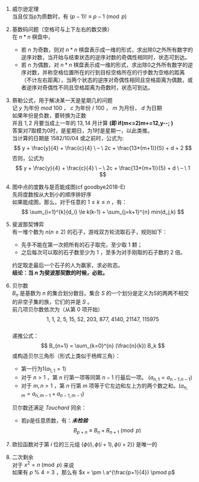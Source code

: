 1. 威尔逊定理  
当且仅当p为质数时，有 $(p-1)! \equiv p-1 \pmod p$

2. 基数码问题（空格可与上下左右的数交换）  
在 $n*n$ 棋盘中，  
   - 若 $n$ 为奇数，则对 $n*n$ 棋盘表示成一维的形式，求出除0之外所有数字的逆序对数，当开始与结束状态的逆序对数的奇偶性相同时，状态可到达。
   - 若 $n$ 为偶数，对 $n*n$ 棋盘表示成一维的形式，求出除0之外所有数字的逆序对数，并称空格位置所在的行到目标空格所在的行步数为空格的距离（不计左右距离），当两个状态的逆序对奇偶性相同且空格距离为偶数，或者逆序对奇偶性不同且空格距离为奇数时，状态可到达。

3. 蔡勒公式，用于解决某一天是星期几的问题  
记 $y$ 为年份 $mod \ 100$ ， $c$ 为年份 $/ \ 100$ ， $m$ 为月份， $d$ 为日期  
如果年份是负数，要转换为正数  
并且 $1,2$ 月要当成上一年的 $13,14$ 月计算 **(即 if(m<=2)m+=12,y--; )**  
答案对7取模为0时，是星期日，为1时是星期一，以此类推。  
当计算的日期是 $1582/10/04$ 或之前时，公式为:  
   $$
   y + \frac{y}{4} + \frac{c}{4} \ – \ 2c + \frac{13*(m+1)}{5} + d + 2
   $$
   否则，公式为
   $$
   y + \frac{y}{4} + \frac{c}{4} \ – \ 2c + \frac{13*(m+1)}{5} + d \ – \ 1
   $$

4. 图中点的度数与是否能成图(cf goodbye2018-E)  
先将度数按从大到小的顺序排好序  
如果能成图，那么，对于任意的 $1 \le k \le n$ ，有：
$$ 
\sum_{i=1}^{k}{d_i} \le k(k-1) + \sum_{j=k+1}^{n} min(d_j,k)
$$

5. 斐波那契博弈  
有一堆个数为 $n(n \ge 2)$ 的石子，游戏双方轮流取石子，规则如下：  
   - 先手不能在第一次把所有的石子取完，至少取 $1$ 颗；  
   - 之后每次可以取的石子数至少为 $1$ ，至多为对手刚取的石子数的 $2$ 倍。  

   约定取走最后一个石子的人为赢家，求必败态。  
   **结论：当 $n$ 为斐波那契数的时候，必败。**

6. 贝尔数  
    $B_n$ 是基数为 $n$ 的集合划分数目。集合 $S$ 的一个划分是定义为S的两两不相交的非空子集的族，它们的并是 $S$ 。  
    前几项贝尔数依次为（从第 $0$ 项开始）
    $$ 
    1,\ 1,\ 2,\ 5,\ 15,\ 52,\ 203,\ 877,\ 4140,\ 21147,\ 115975 
    $$  
    递推公式： 
    $$
    B_{n+1} = \sum_{k=0}^{n} (\frac{n}{k})  B_k
    $$
    或构造贝尔三角形（形式上类似于杨辉三角）：  
    - 第一行为1($a_{1,1}=1$)
    - 对于 $n > 1$ ，第 $n$ 行第一项等同第 $n - 1$ 行最后一项。
    ($a_{n,1}=a_{n-1.n-1}$)   
    - 对于 $m,n>1$ ，第 $n$ 行第 $m$ 项等于它左边和左上方的两个数之和。($a_{n,m}=a_{n,m-1}+a_{n-1,m-1}$)  
  
    贝尔数还满足 $Touchard$ 同余：
    - 若p是任意质数，有：***未检验***
    $$
    B_{p+n} \equiv B_n + B_{n+1} \pmod p 
    $$

7. 欧拉函数对于第 $i$ 位的三元组 $\{ \phi(i), \phi(i+1), \phi(i+2) \}$ 是唯一的  

8. 二次剩余  
   对于 $x^2 = n \pmod p$ 来说  
   如果有 $p \ \% \ 4 = 3$ ，那么有 $x = \pm \ a^{\frac{p+1}{4}} \pmod p$